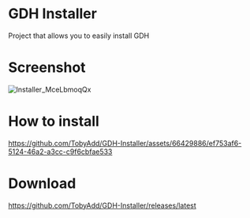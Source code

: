 # GDH Installer
Project that allows you to easily install GDH
# Screenshot
![Installer_MceLbmoqQx](https://github.com/TobyAdd/GDH-Installer/assets/66429886/5136a190-a471-4941-9af8-e2a29196e849)
# How to install
https://github.com/TobyAdd/GDH-Installer/assets/66429886/ef753af6-5124-46a2-a3cc-c9f6cbfae533
# Download
https://github.com/TobyAdd/GDH-Installer/releases/latest
